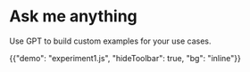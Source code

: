 # Ask me anything

<p class="description">Use GPT to build custom examples for your use cases.</p>

{{"demo": "experiment1.js", "hideToolbar": true, "bg": "inline"}}
